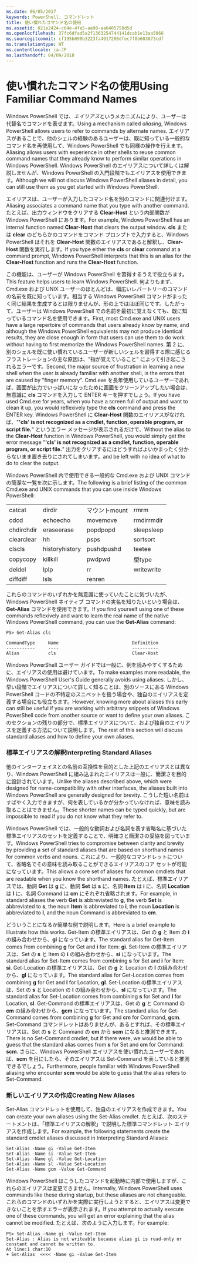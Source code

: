 ```yaml
---
ms.date: 06/05/2017
keywords: PowerShell, コマンドレット
title: 使い慣れたコマンド名の使用
ms.assetid: 021e2424-c64e-4fa5-aa98-aa6405758d5d
ms.openlocfilehash: 37fc6dfad5a2f1363254744141dcab1e13aa5066
ms.sourcegitcommit: cf195b090b3223fa4917206dfec7f0b603873cdf
ms.translationtype: HT
ms.contentlocale: ja-JP
ms.lasthandoff: 04/09/2018
---
```

# <a name="using-familiar-command-names"></a><span data-ttu-id="d6012-103">使い慣れたコマンド名の使用</span><span class="sxs-lookup"><span data-stu-id="d6012-103">Using Familiar Command Names</span></span>
<span data-ttu-id="d6012-104">Windows PowerShell では、*エイリアス*というメカニズムにより、ユーザーは代替名でコマンドを表せます。</span><span class="sxs-lookup"><span data-stu-id="d6012-104">Using a mechanism called *aliasing*, Windows PowerShell allows users to refer to commands by alternate names.</span></span> <span data-ttu-id="d6012-105">エイリアスがあることで、他のシェルの経験のあるユーザーは、既に知っている一般的なコマンド名を再使用して、Windows PowerShell でも同様の操作を行えます。</span><span class="sxs-lookup"><span data-stu-id="d6012-105">Aliasing allows users with experience in other shells to reuse common command names that they already know to perform similar operations in Windows PowerShell.</span></span> <span data-ttu-id="d6012-106">Windows PowerShell のエイリアスについて詳しくは解説しませんが、Windows PowerShell の入門段階でもエイリアスを使用できます。</span><span class="sxs-lookup"><span data-stu-id="d6012-106">Although we will not discuss Windows PowerShell aliases in detail, you can still use them as you get started with Windows PowerShell.</span></span>

<span data-ttu-id="d6012-107">エイリアスは、ユーザーが入力したコマンド名を別のコマンドに関連付けます。</span><span class="sxs-lookup"><span data-stu-id="d6012-107">Aliasing associates a command name that you type with another command.</span></span> <span data-ttu-id="d6012-108">たとえば、出力ウィンドウをクリアする **Clear-Host** という内部関数が Windows PowerShell にあります。</span><span class="sxs-lookup"><span data-stu-id="d6012-108">For example, Windows PowerShell has an internal function named **Clear-Host** that clears the output window.</span></span> <span data-ttu-id="d6012-109">**cls** または **clear** のどちらかのコマンドをコマンド プロンプトで入力すると、Windows PowerShell はそれを **Clear-Host** 関数のエイリアスであると解釈し、**Clear-Host** 関数を実行します。</span><span class="sxs-lookup"><span data-stu-id="d6012-109">If you type either the **cls** or **clear** command at a command prompt, Windows PowerShell interprets that this is an alias for the **Clear-Host** function and runs the **Clear-Host** function.</span></span>

<span data-ttu-id="d6012-110">この機能は、ユーザーが Windows PowerShell を習得するうえで役立ちます。</span><span class="sxs-lookup"><span data-stu-id="d6012-110">This feature helps users to learn Windows PowerShell.</span></span> <span data-ttu-id="d6012-111">何よりもまず、Cmd.exe および UNIX ユーザーのほとんどは、幅広いレパートリーのコマンドの名前を既に知っています。相当する Windows PowerShell コマンドがまったく同じ結果を生成するとは限りませんが、形の上ではほぼ同じです。したがって、ユーザーは Windows PowerShell での名前を最初に覚えなくても、既に知っているコマンド名を使用できます。</span><span class="sxs-lookup"><span data-stu-id="d6012-111">First, most Cmd.exe and UNIX users have a large repertoire of commands that users already know by name, and although the Windows PowerShell equivalents may not produce identical results, they are close enough in form that users can use them to do work without having to first memorize the Windows PowerShell names.</span></span> <span data-ttu-id="d6012-112">第 2 に、別のシェルを既に使い慣れているユーザーが新しいシェルを習得する際に感じるフラストレーションの主な原因は、"指が覚えていること" によって引き起こされるエラーです。</span><span class="sxs-lookup"><span data-stu-id="d6012-112">Second, the major source of frustration in learning a new shell when the user is already familiar with another shell, is the errors that are caused by "finger memory".</span></span> <span data-ttu-id="d6012-113">Cmd.exe を長年使用しているユーザーであれば、画面が出力でいっぱいになったために画面をクリーンアップしたい場合は、無意識に **cls** コマンドを入力して ENTER キーを押すでしょう。</span><span class="sxs-lookup"><span data-stu-id="d6012-113">If you have used Cmd.exe for years, when you have a screen full of output and want to clean it up, you would reflexively type the **cls** command and press the ENTER key.</span></span> <span data-ttu-id="d6012-114">Windows PowerShell に **Clear-Host** 関数のエイリアスがなければ、"**'cls' is not recognized as a cmdlet, function, operable program, or script file.**" というエラー メッセージが表示されるだけで、</span><span class="sxs-lookup"><span data-stu-id="d6012-114">Without the alias to the **Clear-Host** function in Windows PowerShell, you would simply get the error message "**'cls' is not recognized as a cmdlet, function, operable program, or script file.**"</span></span> <span data-ttu-id="d6012-115">出力をクリアするにはどうすればよいかまったく分からないまま置き去りにされてしまいます。</span><span class="sxs-lookup"><span data-stu-id="d6012-115">and be left with no idea of what to do to clear the output.</span></span>

<span data-ttu-id="d6012-116">Windows PowerShell 内で使用できる一般的な Cmd.exe および UNIX コマンドの簡潔な一覧を次に示します。</span><span class="sxs-lookup"><span data-stu-id="d6012-116">The following is a brief listing of the common Cmd.exe and UNIX commands that you can use inside Windows PowerShell:</span></span>

|||||
|-|-|-|-|
|<span data-ttu-id="d6012-117">cat</span><span class="sxs-lookup"><span data-stu-id="d6012-117">cat</span></span>|<span data-ttu-id="d6012-118">dir</span><span class="sxs-lookup"><span data-stu-id="d6012-118">dir</span></span>|<span data-ttu-id="d6012-119">マウント</span><span class="sxs-lookup"><span data-stu-id="d6012-119">mount</span></span>|<span data-ttu-id="d6012-120">rm</span><span class="sxs-lookup"><span data-stu-id="d6012-120">rm</span></span>|
|<span data-ttu-id="d6012-121">cd</span><span class="sxs-lookup"><span data-stu-id="d6012-121">cd</span></span>|<span data-ttu-id="d6012-122">echo</span><span class="sxs-lookup"><span data-stu-id="d6012-122">echo</span></span>|<span data-ttu-id="d6012-123">move</span><span class="sxs-lookup"><span data-stu-id="d6012-123">move</span></span>|<span data-ttu-id="d6012-124">rmdir</span><span class="sxs-lookup"><span data-stu-id="d6012-124">rmdir</span></span>|
|<span data-ttu-id="d6012-125">chdir</span><span class="sxs-lookup"><span data-stu-id="d6012-125">chdir</span></span>|<span data-ttu-id="d6012-126">erase</span><span class="sxs-lookup"><span data-stu-id="d6012-126">erase</span></span>|<span data-ttu-id="d6012-127">popd</span><span class="sxs-lookup"><span data-stu-id="d6012-127">popd</span></span>|<span data-ttu-id="d6012-128">sleep</span><span class="sxs-lookup"><span data-stu-id="d6012-128">sleep</span></span>|
|<span data-ttu-id="d6012-129">clear</span><span class="sxs-lookup"><span data-stu-id="d6012-129">clear</span></span>|<span data-ttu-id="d6012-130">h</span><span class="sxs-lookup"><span data-stu-id="d6012-130">h</span></span>|<span data-ttu-id="d6012-131">ps</span><span class="sxs-lookup"><span data-stu-id="d6012-131">ps</span></span>|<span data-ttu-id="d6012-132">sort</span><span class="sxs-lookup"><span data-stu-id="d6012-132">sort</span></span>|
|<span data-ttu-id="d6012-133">cls</span><span class="sxs-lookup"><span data-stu-id="d6012-133">cls</span></span>|<span data-ttu-id="d6012-134">history</span><span class="sxs-lookup"><span data-stu-id="d6012-134">history</span></span>|<span data-ttu-id="d6012-135">pushd</span><span class="sxs-lookup"><span data-stu-id="d6012-135">pushd</span></span>|<span data-ttu-id="d6012-136">tee</span><span class="sxs-lookup"><span data-stu-id="d6012-136">tee</span></span>|
|<span data-ttu-id="d6012-137">copy</span><span class="sxs-lookup"><span data-stu-id="d6012-137">copy</span></span>|<span data-ttu-id="d6012-138">kill</span><span class="sxs-lookup"><span data-stu-id="d6012-138">kill</span></span>|<span data-ttu-id="d6012-139">pwd</span><span class="sxs-lookup"><span data-stu-id="d6012-139">pwd</span></span>|<span data-ttu-id="d6012-140">型</span><span class="sxs-lookup"><span data-stu-id="d6012-140">type</span></span>|
|<span data-ttu-id="d6012-141">del</span><span class="sxs-lookup"><span data-stu-id="d6012-141">del</span></span>|<span data-ttu-id="d6012-142">lp</span><span class="sxs-lookup"><span data-stu-id="d6012-142">lp</span></span>|<span data-ttu-id="d6012-143">r</span><span class="sxs-lookup"><span data-stu-id="d6012-143">r</span></span>|<span data-ttu-id="d6012-144">write</span><span class="sxs-lookup"><span data-stu-id="d6012-144">write</span></span>|
|<span data-ttu-id="d6012-145">diff</span><span class="sxs-lookup"><span data-stu-id="d6012-145">diff</span></span>|<span data-ttu-id="d6012-146">ls</span><span class="sxs-lookup"><span data-stu-id="d6012-146">ls</span></span>|<span data-ttu-id="d6012-147">ren</span><span class="sxs-lookup"><span data-stu-id="d6012-147">ren</span></span>||

<span data-ttu-id="d6012-148">これらのコマンドのいずれかを無意識に使っていたことに気づいたが、Windows PowerShell ネイティブ コマンドの実名を知りたいという場合は、**Get-Alias** コマンドを使用できます。</span><span class="sxs-lookup"><span data-stu-id="d6012-148">If you find yourself using one of these commands reflexively and want to learn the real name of the native Windows PowerShell command, you can use the **Get-Alias** command:</span></span>

```
PS> Get-Alias cls

CommandType     Name                            Definition
-----------     ----                            ----------
Alias           cls                             Clear-Host
```

<span data-ttu-id="d6012-149">Windows PowerShell ユーザー ガイドでは一般に、例を読みやすくするために、エイリアスの使用は避けています。</span><span class="sxs-lookup"><span data-stu-id="d6012-149">To make examples more readable, the Windows PowerShell User's Guide generally avoids using aliases.</span></span> <span data-ttu-id="d6012-150">しかし、早い段階でエイリアスについて詳しく知ることは、別のソースにある Windows PowerShell コードの不特定のスニペットを扱う場合や、独自のエイリアスを定義する場合にも役立ちます。</span><span class="sxs-lookup"><span data-stu-id="d6012-150">However, knowing more about aliases this early can still be useful if you are working with arbitrary snippets of Windows PowerShell code from another source or want to define your own aliases.</span></span> <span data-ttu-id="d6012-151">このセクションの残りの部分で、標準エイリアスについて、および独自のエイリアスを定義する方法について説明します。</span><span class="sxs-lookup"><span data-stu-id="d6012-151">The rest of this section will discuss standard aliases and how to define your own aliases.</span></span>

### <a name="interpreting-standard-aliases"></a><span data-ttu-id="d6012-152">標準エイリアスの解釈</span><span class="sxs-lookup"><span data-stu-id="d6012-152">Interpreting Standard Aliases</span></span>
<span data-ttu-id="d6012-153">他のインターフェイスとの名前の互換性を目的とした上記のエイリアスとは異なり、Windows PowerShell に組み込まれたエイリアスは一般に、簡潔さを目的に設計されています。</span><span class="sxs-lookup"><span data-stu-id="d6012-153">Unlike the aliases described above, which were designed for name-compatibility with other interfaces, the aliases built into Windows PowerShell are generally designed for brevity.</span></span> <span data-ttu-id="d6012-154">こうした短い名前はすばやく入力できますが、何を表しているかが分かっていなければ、意味を読み取ることはできません。</span><span class="sxs-lookup"><span data-stu-id="d6012-154">These shorter names can be typed quickly, but are impossible to read if you do not know what they refer to.</span></span>

<span data-ttu-id="d6012-155">Windows PowerShell では、一般的な動詞および名詞を表す省略名に基づいた標準エイリアスのセットを定義することで、明確さと簡潔さの妥協を図っています。</span><span class="sxs-lookup"><span data-stu-id="d6012-155">Windows PowerShell tries to compromise between clarity and brevity by providing a set of standard aliases that are based on shorthand names for common verbs and nouns.</span></span> <span data-ttu-id="d6012-156">これにより、一般的なコマンドレットについて、省略名でその意味を読み取ることができるエイリアスのコア セットが可能になっています。</span><span class="sxs-lookup"><span data-stu-id="d6012-156">This allows a core set of aliases for common cmdlets that are readable when you know the shorthand names.</span></span> <span data-ttu-id="d6012-157">たとえば、標準エイリアスでは、動詞 **Get** は **g** に、動詞 **Set** は **s** に、名詞 **Item** は **i** に、名詞 **Location** は **l** に、名詞 Command は **cm** にそれぞれ省略されます。</span><span class="sxs-lookup"><span data-stu-id="d6012-157">For example, in standard aliases the verb **Get** is abbreviated to **g**, the verb **Set** is abbreviated to **s**, the noun **Item** is abbreviated to **i**, the noun **Location** is abbreviated to **l**, and the noun Command is abbreviated to **cm**.</span></span>

<span data-ttu-id="d6012-158">どういうことになるか簡単な例で説明します。</span><span class="sxs-lookup"><span data-stu-id="d6012-158">Here is a brief example to illustrate how this works.</span></span> <span data-ttu-id="d6012-159">Get-Item の標準エイリアスは、Get の **g** と Item の **i** の組み合わせから、**gi** になっています。</span><span class="sxs-lookup"><span data-stu-id="d6012-159">The standard alias for Get-Item comes from combining **g** for Get and **i** for Item: **gi**.</span></span> <span data-ttu-id="d6012-160">Set-Item の標準エイリアスは、Set の **s** と Item の **i** の組み合わせから、**si** になっています。</span><span class="sxs-lookup"><span data-stu-id="d6012-160">The standard alias for Set-Item comes from combining **s** for Set and **i** for Item: **si**.</span></span> <span data-ttu-id="d6012-161">Get-Location の標準エイリアスは、Get の **g** と Location の **l** の組み合わせから、**gl** になっています。</span><span class="sxs-lookup"><span data-stu-id="d6012-161">The standard alias for Get-Location comes from combining **g** for Get and **l** for Location, **gl**.</span></span> <span data-ttu-id="d6012-162">Set-Location の標準エイリアスは、Set の **s** と Location の **l** の組み合わせから、**sl** になっています。</span><span class="sxs-lookup"><span data-stu-id="d6012-162">The standard alias for Set-Location comes from combining **s** for Set and **l** for Location, **sl**.</span></span> <span data-ttu-id="d6012-163">Get-Command の標準エイリアスは、Get の **g** と Command の **cm** の組み合わせから、**gcm** になっています。</span><span class="sxs-lookup"><span data-stu-id="d6012-163">The standard alias for Get-Command comes from combining **g** for Get and **cm** for Command, **gcm**.</span></span> <span data-ttu-id="d6012-164">Set-Command コマンドレットはありませんが、あるとすれば、その標準エイリアスは、Set の **s** と Command の **cm** から **scm** になると推測できます。</span><span class="sxs-lookup"><span data-stu-id="d6012-164">There is no Set-Command cmdlet, but if there were, we would be able to guess that the standard alias comes from **s** for Set and **cm** for Command: **scm**.</span></span> <span data-ttu-id="d6012-165">さらに、Windows PowerShell エイリアスを使い慣れたユーザーであれば、**scm** を目にしたら、そのエイリアスは Set-Command を表していると推測できるでしょう。</span><span class="sxs-lookup"><span data-stu-id="d6012-165">Furthermore, people familiar with Windows PowerShell aliasing who encounter **scm** would be able to guess that the alias refers to Set-Command.</span></span>

### <a name="creating-new-aliases"></a><span data-ttu-id="d6012-166">新しいエイリアスの作成</span><span class="sxs-lookup"><span data-stu-id="d6012-166">Creating New Aliases</span></span>
<span data-ttu-id="d6012-167">Set-Alias コマンドレットを使用して、独自のエイリアスを作成できます。</span><span class="sxs-lookup"><span data-stu-id="d6012-167">You can create your own aliases using the Set-Alias cmdlet.</span></span> <span data-ttu-id="d6012-168">たとえば、次のステートメントは、「標準エイリアスの解釈」で説明した標準コマンドレット エイリアスを作成します。</span><span class="sxs-lookup"><span data-stu-id="d6012-168">For example, the following statements create the standard cmdlet aliases discussed in Interpreting Standard Aliases:</span></span>

```
Set-Alias -Name gi -Value Get-Item
Set-Alias -Name si -Value Set-Item
Set-Alias -Name gl -Value Get-Location
Set-Alias -Name sl -Value Set-Location
Set-Alias -Name gcm -Value Get-Command
```

<span data-ttu-id="d6012-169">Windows PowerShell はこうしたコマンドを起動時に内部で使用しますが、これらのエイリアスは変更できません。</span><span class="sxs-lookup"><span data-stu-id="d6012-169">Internally, Windows PowerShell uses commands like these during startup, but these aliases are not changeable.</span></span> <span data-ttu-id="d6012-170">これらのコマンドのいずれかを実際に実行しようとすると、エイリアスは変更できないことを示すエラーが表示されます。</span><span class="sxs-lookup"><span data-stu-id="d6012-170">If you attempt to actually execute one of these commands, you will get an error explaining that the alias cannot be modified.</span></span> <span data-ttu-id="d6012-171">たとえば、次のように入力します。</span><span class="sxs-lookup"><span data-stu-id="d6012-171">For example:</span></span>

```
PS> Set-Alias -Name gi -Value Get-Item
Set-Alias : Alias is not writeable because alias gi is read-only or constant and cannot be written to.
At line:1 char:10
+ Set-Alias  <<<< -Name gi -Value Get-Item
```